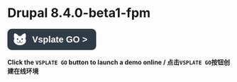 # Drupal 8.4.0-beta1-fpm

<a href="https://www.vsplate.com/?docker-compose=https://github.com/vsplate/dcenvs/drupal/8.4.0-beta1-fpm"><img alt="VSPLATE GO" src="https://raw.githubusercontent.com/vsplate/images/master/vsgo_btn.png" width="200px"></a>

**Click the `VSPLATE GO` button to launch a demo online / 点击`VSPLATE GO`按钮创建在线环境**